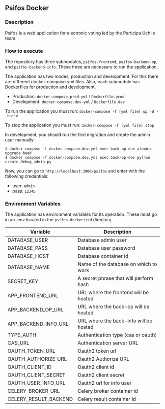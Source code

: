 ## Psifos Docker

### Description

Psifos is a web application for electronic voting led by the Participa Uchile team.

### How to execute

The repository has three submodules, `psifos-frontend`, `psifos-backend-op`, and `psifos-backend-info`. These three are necessary to run the application.

The application has two modes, production and development. For this there are different docker-compose.yml files. Also, each submodule has Dockerfiles for production and development.

* Production: `docker-compose.prod-yml` / `Dockerfile.prod`
* Development: `docker-compose.dev-yml` / `Dockerfile.dev`

To run the application you must run: `docker-compose -f [yml file] up -d --build`

To stop the application you must run: `docker-compose -f [yml file] stop`

In development, you should run the first migration and create the admin user manually:
```
$ docker compose -f docker-compose.dev.yml exec back-op-dev alembic upgrade head
$ docker compose -f docker-compose.dev.yml exec back-op-dev python create_debug_admin.py
```
Now, you can go to `http://localhost:3000/psifos` and enter with the following credentials:
- user: `admin`
- pass: `12345`

### Environment Variables

The application has environment variables for its operation. These must go in an .env located in the `psifos-dockerized` directory

| Variable  | Description  |
|-----------|--------------|
| DATABASE_USER | Database admin user |
| DATABASE_PASS | Database user password |
| DATABASE_HOST    | Database container id |
| DATABASE_NAME  | Name of the database on which to work |
| SECRET_KEY  | A secret phrase that will perform hash |
| APP_FRONTEND_URL  | URL where the frontend will be hosted |
| APP_BACKEND_OP_URL  | URL where the back-op will be hosted |
| APP_BACKEND_INFO_URL  | URL where the back-info will be hosted |
| TYPE_AUTH  | Authentication type (cas or oauth) |
| CAS_URL  | Authentication server URL |
| OAUTH_TOKEN_URL  | Oauth2 token url |
| OAUTH_AUTHORIZE_URL  | Oauth2 Authorize URL |
| OAUTH_CLIENT_ID  | Oauth2 client id |
| OAUTH_CLIENT_SECRET  | Oauth2 client secret |
| OAUTH_USER_INFO_URL  | Oauth2 url for info user |
| CELERY_BROKER_URL  | Celery broker container id |
| CELERY_RESULT_BACKEND  | Celery result  container id |



